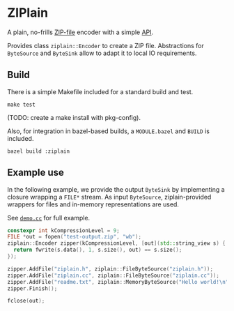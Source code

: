 # ZIPlain

A plain, no-frills [ZIP-file] encoder with a simple [API](./ziplain.h).

Provides class `ziplain::Encoder` to create a ZIP file. Abstractions
for `ByteSource` and `ByteSink` allow to adapt it to local IO requirements.

## Build

There is a simple Makefile included for a standard build and test.
```
make test
```
(TODO: create a make install with pkg-config).

Also, for integration in bazel-based builds, a `MODULE.bazel` and `BUILD` is
included.

```
bazel build :ziplain
```

## Example use
In the following example, we provide the output `ByteSink` by implementing
a closure wrapping a `FILE*` stream.
As input `ByteSource`, ziplain-provided wrappers for files and in-memory
representations are used.

See [`demo.cc`](demo.cc) for full example.
```c++
constexpr int kCompressionLevel = 9;
FILE *out = fopen("test-output.zip", "wb");
ziplain::Encoder zipper(kCompressionLevel, [out](std::string_view s) {
  return fwrite(s.data(), 1, s.size(), out) == s.size();
});

zipper.AddFile("ziplain.h", ziplain::FileByteSource("ziplain.h"));
zipper.AddFile("ziplain.cc", ziplain::FileByteSource("ziplain.cc"));
zipper.AddFile("readme.txt", ziplain::MemoryByteSource("Hello world!\n"));
zipper.Finish();

fclose(out);
```

[ZIP-file]: https://en.wikipedia.org/wiki/ZIP_(file_format)
